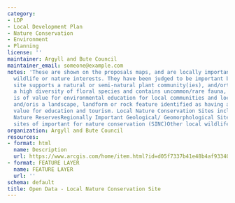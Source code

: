 ```yaml
---
category:
- LDP
- Local Development Plan
- Nature Conservation
- Environment
- Planning
license: ''
maintainer: Argyll and Bute Council
maintainer_email: someone@example.com
notes: 'These are shown on the proposals maps, and are locally important sites for
  wildlife or nature interests. They have been judged to be important because: the
  site supports a natural or semi-natural plant community(ies), and/orthe site supports
  a high diversity of floral species and contains uncommon/rare fauna, and/orthe site
  is of value for environmental education for local communities and local schools
  and/oris a landscape, landform or rock feature identified as having a particular
  value for education and tourism. Local Nature Conservation Sites include: Local
  Nature ReservesRegionally Important Geological/ Geomorphological SitesThe former
  sites of important for nature conservation (SINC)Other local wildlife sites'
organization: Argyll and Bute Council
resources:
- format: html
  name: Description
  url: https://www.arcgis.com/home/item.html?id=d05f7337b41e48b4af933404dc0592a2
- format: FEATURE LAYER
  name: FEATURE LAYER
  url: ''
schema: default
title: Open Data - Local Nature Conservation Site
---
```

